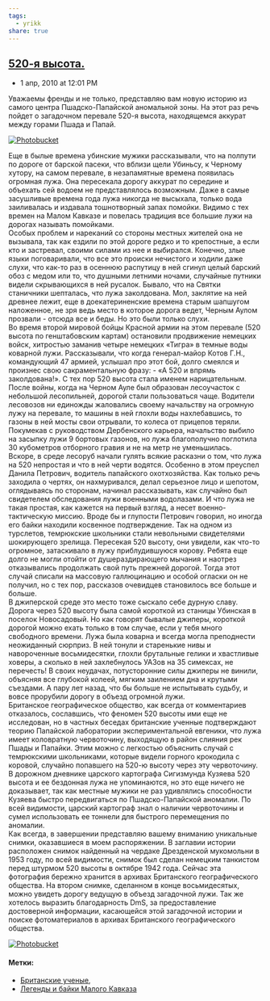 ```yaml
---
tags:
  - yrikk
share: true
---
```


## [520-я высота.](https://yrikk.livejournal.com/65725.html)

-   1 апр, 2010 at 12:01 PM

Уважаемы френды и не только, представляю вам новую историю из самого центра Пшадско-Папайской аномальной зоны. На этот раз речь пойдет о загадочном перевале 520-я высота, находящемся аккурат между горами Пшада и Папай.  
  
[![Photobucket](https://i667.photobucket.com/albums/vv40/Yrikkk/30206082.jpg)](http://s667.photobucket.com/albums/vv40/Yrikkk/?action=view&current=30206082.jpg)  
  
  
Еще в былые времена убинские мужики рассказывали, что на полпути по дороге от барской пасеки, что вблизи щели Убиньсу, к Черному хутору, на самом перевале, в незапамятные времена появилась огромная лужа. Она пересекала дорогу аккурат по середине и объехать сей водоем не представлялось возможным. Даже в самые засушливые времена года лужа никогда не высыхала, только вода заиливалась и издавала тошнотворный запах помойки. Видимо с тех времен на Малом Кавказе и повелась традиция все большие лужи на дорогах называть помойками.  
Особых проблем и нареканий со стороны местных жителей она не вызывала, так как ездили по этой дороге редко и то крепостные, а если кто и застревал, своими силами из нее и выбирался. Конечно, злые языки поговаривали, что все это происки нечистого и ходили даже слухи, что как-то раз в осеннюю распутицу в ней сгинул целый барский обоз с медом или то, что душными летними ночами, случайные путники видели скрывающихся в ней русалок. Бывало, что на Святки станичники шепталась, что лужа заколдована. Мол, заклятие на ней древнее лежит, еще в доекатериненские времена старым шапшугом наложенное, не зря ведь место в которое дорога ведет, Черным Аулом прозвали - отсюда все и беды. Но это были только слухи.  
Во время второй мировой бойцы Красной армии на этом перевале (520 высота по генштабовским картам) остановили продвижение немецких войск, хитростью заманив четыре немецких «Тигра» в темные воды коварной лужи. Рассказывали, что когда генерал-майор Котов Г.Н., командующий 47 армией, услышал про этот бой, долго смеялся и произнес свою сакраментальную фразу: - «А 520 и впрямь заколдована!». С тех пор 520 высота стала именем нарицательным.  
После войны, когда на Черном Ауле был образован лесоучасток с небольшой лесопильней, дорогой стали пользоваться чаще. Водители лесовозов ни единожды жаловались своему начальству на огромную лужу на перевале, то машины в ней глохли воды нахлебавшись, то газоны в ней мосты свои отрывали, то колеса от прицепов теряли. Покумекав с руководством Дербенского карьера, начальство выбило на засыпку лужи 9 бортовых газонов, но лужа благополучно поглотила 30 кубометров отборного гравия и не на метр не уменьшилась.  
Вскоре, в среде лесоруб начали гулять всякие расказни о том, что лужа на 520 непростая и что в ней черти водятся. Особенно в этом преуспел Данила Петрович, водитель папайского охотхозяйства. Как только речь заходила о чертях, он нахмуривался, делал серьезное лицо и шепотом, оглядываясь по сторонам, начинал рассказывать, как случайно был свидетелем обследования лужи военными водолазами. И что лужа не такая простая, как кажется на первый взгляд, а несет военно-тактическую миссию. Вроде бы и глупости Петрович говорил, но иногда его байки находили косвенное подтверждение. Так на одном из турслетов, темрюкские школьники стали невольными свидетелями шокирующего зрелища. Пересекая 520 высоту, они увидели, как что-то огромное, затаскивало в лужу приблудившуюся корову. Ребята еще долго не могли отойти от душераздирающего мычания и наотрез отказывались продолжать свой путь прежней дорогой. Тогда этот случай списали на массовую галлюцинацию и особой огласки он не получил, но с тех пор, рассказов очевидцев становилось все больше и больше.  
В джиперской среде это место тоже сыскало себе дурную славу. Дорога через 520 высоту была самой короткой из станицы Убинская в поселок Новосадовый. Но как говорят бывалые джиперы, короткой дорогой можно ехать только в том случае, если у тебя много свободного времени. Лужа была коварна и всегда могла преподнести неожиданный сюрприз. В ней тонули и старенькие нивы и навороченные восьмидесятки, глохли брутальные гелики и хвастливые ховеры, а сколько в ней захлебнулось УАЗов на 35 симексах, не перечесть! В своих неудачах, потусторонние силы джиперы не винили, объясняя все глубокой колеей, мягким заилением дна и крутыми съездами. А пару лет назад, что бы больше не испытывать судьбу, и вовсе прорубили дорогу в объезд огромной лужи.  
Британское географическое общество, как всегда от комментариев отказалось, сославшись, что феномен 520 высоты ими еще не исследован, но в частных беседах британские ученные подтверждают теорию Папайской лаборатории экспериментальной евгеники, что лужа имеет коловратную червоточину, выходящую в район слияния рек Пшады и Папайки. Этим можно с легкостью объяснить случай с темрюкскими школьниками, которые видели горного крокодила с коровой, случайно попавшего на 520-ю высоту через эту червоточину. В дорожном дневнике царского картографа Сигизмунда Кузяева 520 высота и ее бездонная лужа не упоминаются, но это еще ничего не доказывает, так как местные мужики не раз удивлялись способности Кузяева быстро передвигаться по Пшадско-Папайской аномалии. По всей видимости, царский картограф знал о наличии червоточины и сумел использовать ее тоннели для быстрого перемещения по аномалии.  
Как всегда, в завершении представляю вашему вниманию уникальные снимки, оказавшиеся в моем распоряжении. В заглавии истории расположен снимок найденный на чердаке Дрезденской мукомольни в 1953 году, по всей видимости, снимок был сделан немецким танкистом перед штурмом 520 высоты в октябре 1942 года. Сейчас эта фотография бережно хранится в архивах Британского географического общества. На втором снимке, сделанном в конце восьмидесятых, можно увидеть дорогу ведущую в объезд загадочной лужи. Так же хотелось выразить благодарность DmS, за предоставление достоверной информации, касающейся этой загадочной истории и поиске фотоматериалов в архивах Британского географического общества.  
  
[![Photobucket](https://i667.photobucket.com/albums/vv40/Yrikkk/520.jpg)](http://s667.photobucket.com/albums/vv40/Yrikkk/?action=view&current=520.jpg)

#### Метки:

-   [Британские ученые](https://yrikk.livejournal.com/tag/%D0%91%D1%80%D0%B8%D1%82%D0%B0%D0%BD%D1%81%D0%BA%D0%B8%D0%B5%20%D1%83%D1%87%D0%B5%D0%BD%D1%8B%D0%B5),
-   [Легенды и байки Малого Кавказа](https://yrikk.livejournal.com/tag/%D0%9B%D0%B5%D0%B3%D0%B5%D0%BD%D0%B4%D1%8B%20%D0%B8%20%D0%B1%D0%B0%D0%B9%D0%BA%D0%B8%20%D0%9C%D0%B0%D0%BB%D0%BE%D0%B3%D0%BE%20%D0%9A%D0%B0%D0%B2%D0%BA%D0%B0%D0%B7%D0%B0)